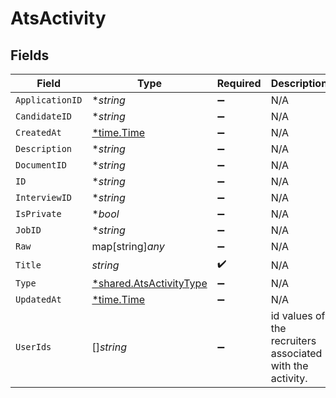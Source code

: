 # AtsActivity


## Fields

| Field                                                                    | Type                                                                     | Required                                                                 | Description                                                              |
| ------------------------------------------------------------------------ | ------------------------------------------------------------------------ | ------------------------------------------------------------------------ | ------------------------------------------------------------------------ |
| `ApplicationID`                                                          | **string*                                                                | :heavy_minus_sign:                                                       | N/A                                                                      |
| `CandidateID`                                                            | **string*                                                                | :heavy_minus_sign:                                                       | N/A                                                                      |
| `CreatedAt`                                                              | [*time.Time](https://pkg.go.dev/time#Time)                               | :heavy_minus_sign:                                                       | N/A                                                                      |
| `Description`                                                            | **string*                                                                | :heavy_minus_sign:                                                       | N/A                                                                      |
| `DocumentID`                                                             | **string*                                                                | :heavy_minus_sign:                                                       | N/A                                                                      |
| `ID`                                                                     | **string*                                                                | :heavy_minus_sign:                                                       | N/A                                                                      |
| `InterviewID`                                                            | **string*                                                                | :heavy_minus_sign:                                                       | N/A                                                                      |
| `IsPrivate`                                                              | **bool*                                                                  | :heavy_minus_sign:                                                       | N/A                                                                      |
| `JobID`                                                                  | **string*                                                                | :heavy_minus_sign:                                                       | N/A                                                                      |
| `Raw`                                                                    | map[string]*any*                                                         | :heavy_minus_sign:                                                       | N/A                                                                      |
| `Title`                                                                  | *string*                                                                 | :heavy_check_mark:                                                       | N/A                                                                      |
| `Type`                                                                   | [*shared.AtsActivityType](../../../pkg/models/shared/atsactivitytype.md) | :heavy_minus_sign:                                                       | N/A                                                                      |
| `UpdatedAt`                                                              | [*time.Time](https://pkg.go.dev/time#Time)                               | :heavy_minus_sign:                                                       | N/A                                                                      |
| `UserIds`                                                                | []*string*                                                               | :heavy_minus_sign:                                                       | id values of the recruiters associated with the activity.                |